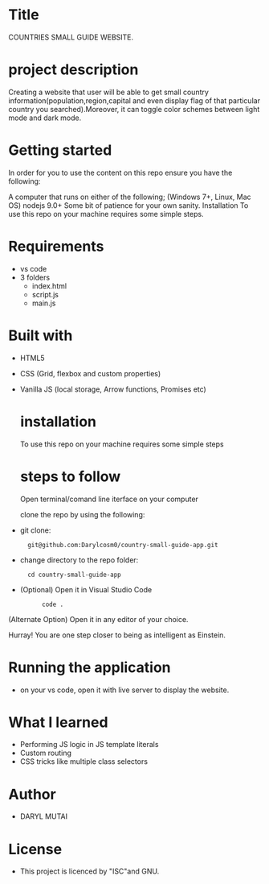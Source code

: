 # Title
COUNTRIES SMALL GUIDE  WEBSITE.
 

# project description
Creating a website that user will be able to get small country information(population,region,capital and even display flag of that particular country you searched).Moreover, it can toggle color schemes between light mode and dark mode.
# Getting started
In order for you to use the content on this repo ensure you have the following:

A computer that runs on either of the following; (Windows 7+, Linux, Mac OS) nodejs 9.0+ Some bit of patience for your own sanity. Installation To use this repo on your machine requires some simple steps.

# Requirements
- vs code
- 3 folders
    - index.html
    - script.js
    - main.js
# Built with
- HTML5
- CSS (Grid, flexbox and custom properties)
- Vanilla JS (local storage, Arrow functions, Promises etc)
  

    # installation
    To use this repo on your machine requires some simple steps

    # steps to follow
    Open terminal/comand line iterface on your computer

    clone the repo by using the following:

- git clone:

        git@github.com:Darylcosm0/country-small-guide-app.git

- change directory to the repo folder:

        cd country-small-guide-app

- (Optional) Open it in Visual Studio Code

            code .

(Alternate Option) Open it in any editor of your choice.

Hurray! You are one step closer to being as intelligent as Einstein.

# Running the application

- on your vs code, open it with live server to display the website.

# What I learned
- Performing JS logic in JS template literals
- Custom routing
- CSS tricks like multiple class selectors


# Author
- DARYL MUTAI

# License
- This project is licenced by "ISC"and GNU.


